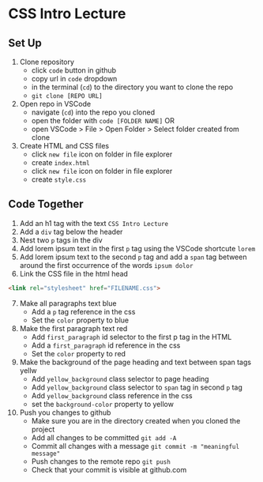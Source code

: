# CSS Intro Lecture

## Set Up
1. Clone repository
    - click `code` button in github
    - copy url in `code` dropdown
    - in the terminal  (`cd`) to the directory you want to clone the repo
    - `git clone [REPO URL]`
2. Open repo in VSCode
    - navigate (`cd`) into the repo you cloned
    - open the folder with `code [FOLDER NAME]`
    OR 
    - open VSCode > File > Open Folder > Select folder created from clone
3. Create HTML and CSS files
    - click `new file` icon on folder in file explorer
    - create `index.html`
    - click `new file` icon on folder in file explorer
    - create `style.css`

## Code Together
1. Add an h1 tag with the text `CSS Intro Lecture`
2. Add a `div` tag below the header
3. Nest two `p` tags in the div
4. Add lorem ipsum text in the first `p` tag using the VSCode shortcute `lorem`
5. Add lorem ipsum text to the second `p` tag and add a `span` tag between around the first occurrence of the words `ipsum dolor`
6. Link the CSS file in the html head
```HTML
<link rel="stylesheet" href="FILENAME.css">
```
7. Make all paragraphs text blue
    - Add a `p` tag reference in the css 
    - Set the `color` property to blue
8. Make the first paragraph text red
    - Add `first_paragraph` id selector to the first p tag in the HTML
    - Add a `first_paragraph` id reference in the css
    - Set the `color` property to red 
9. Make the background of the page heading and text between span tags yellw
    - Add `yellow_background` class selector to page heading
    - Add `yellow_background` class selector to `span` tag in second `p` tag
    - Add `yellow_background` class reference in the css
    - set the `background-color` property to yellow
10. Push you changes to github
    - Make sure you are in the directory created when you cloned the project
    - Add all changes to be committed `git add -A`
    - Commit all changes with a message `git commit -m "meaningful message"`
    - Push changes to the remote repo `git push`
    - Check that your commit is visible at github.com